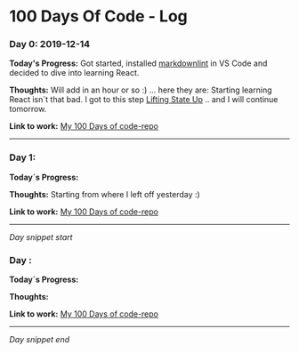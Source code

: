 # 100 Days Of Code - Log

### Day 0: 2019-12-14

**Today's Progress:** Got started, installed [markdownlint](https://marketplace.visualstudio.com/items?itemName=DavidAnson.vscode-markdownlint) in VS Code and decided to dive into learning React.

**Thoughts:** Will add in an hour or so :) ... here they are: Starting learning React isn´t that bad. I got to this step [Lifting State Up](https://reactjs.org/tutorial/tutorial.html#lifting-state-up) .. and I will continue tomorrow.

**Link to work:** [My 100 Days of code-repo](https://github.com/Brianmanden/100-days-of-code)

---

### Day 1: 

**Today´s Progress:**

**Thoughts:** Starting from where I left off yesterday :)

**Link to work:**  [My 100 Days of code-repo](https://github.com/Brianmanden/100-days-of-code)

---




*Day snippet start*

### Day : 

**Today´s Progress:**

**Thoughts:**

**Link to work:**  [My 100 Days of code-repo](https://github.com/Brianmanden/100-days-of-code)

---

*Day snippet end*